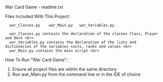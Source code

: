 War Card Game - readme.txt

Files Included With This Project:

      war_Classes.py    war_Main.py   war_Variables.py
      
      war_Classes.py contains the declaration of the classes Class, Player and Deck <br>
      war_Variables.py contains the declaration of the lists and dictionaries of the variables suits, ranks and values <br>
      war_Main.py contains the main script <br>
      
How To Run "War Card Game":

1) Ensure all project files are within the same directory
2) Run war_Main.py from the command line or in the IDE of choice


